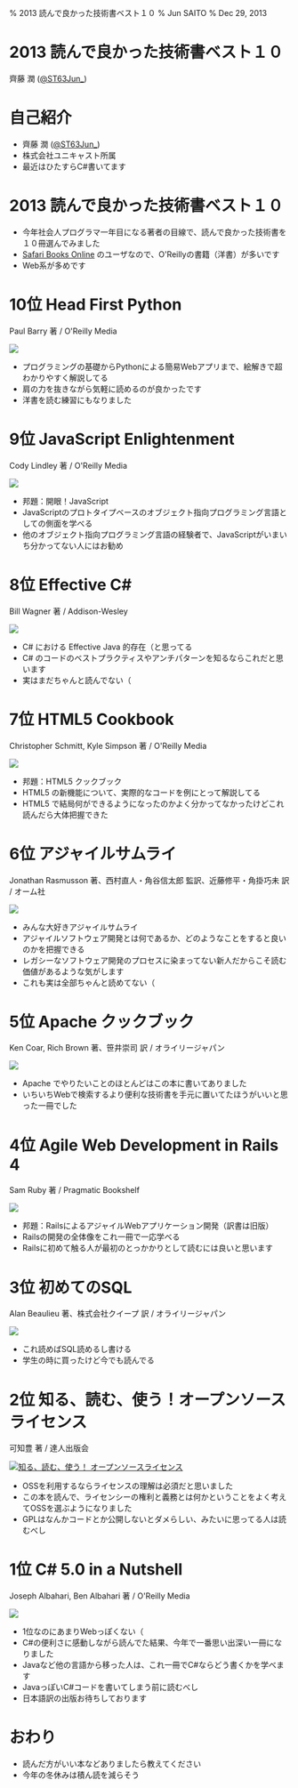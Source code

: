 % 2013 読んで良かった技術書ベスト１０
% Jun SAITO
% Dec 29, 2013

# 2013 読んで良かった技術書ベスト１０

齊藤 潤 ([@ST63Jun_](https://twitter.com/ST63Jun_))

# 自己紹介

* 齊藤 潤 ([@ST63Jun_](https://twitter.com/ST63Jun_))
* 株式会社ユニキャスト所属
* 最近はひたすらC#書いてます

# 2013 読んで良かった技術書ベスト１０

* 今年社会人プログラマ一年目になる著者の目線で、読んで良かった技術書を１０冊選んでみました
* [Safari Books Online](https://safaribooksonline.com/) のユーザなので、O'Reillyの書籍（洋書）が多いです
* Web系が多めです

# 10位 Head First Python

Paul Barry 著 / O'Reilly Media

<a href="http://www.amazon.co.jp/gp/product/1449358756/ref=as_li_ss_il?ie=UTF8&camp=247&creative=7399&creativeASIN=1449358756&linkCode=as2&tag=httpanalfreeo-22"><img border="0" src="http://ws-fe.amazon-adsystem.com/widgets/q?_encoding=UTF8&ASIN=1449358756&Format=_SL160_&ID=AsinImage&MarketPlace=JP&ServiceVersion=20070822&WS=1&tag=httpanalfreeo-22" ></a><img src="http://ir-jp.amazon-adsystem.com/e/ir?t=httpanalfreeo-22&l=as2&o=9&a=1449358756" width="1" height="1" border="0" alt="" style="border:none !important; margin:0px !important;" />


* プログラミングの基礎からPythonによる簡易Webアプリまで、絵解きで超わかりやすく解説してる
* 肩の力を抜きながら気軽に読めるのが良かったです
* 洋書を読む練習にもなりました

# 9位 JavaScript Enlightenment

Cody Lindley 著 / O'Reilly Media

<a href="http://www.amazon.co.jp/gp/product/B00ARPT74S/ref=as_li_ss_il?ie=UTF8&camp=247&creative=7399&creativeASIN=B00ARPT74S&linkCode=as2&tag=httpanalfreeo-22"><img border="0" src="http://ws-fe.amazon-adsystem.com/widgets/q?_encoding=UTF8&ASIN=B00ARPT74S&Format=_SL160_&ID=AsinImage&MarketPlace=JP&ServiceVersion=20070822&WS=1&tag=httpanalfreeo-22" ></a><img src="http://ir-jp.amazon-adsystem.com/e/ir?t=httpanalfreeo-22&l=as2&o=9&a=B00ARPT74S" width="1" height="1" border="0" alt="" style="border:none !important; margin:0px !important;" />

* 邦題：開眼！JavaScript
* JavaScriptのプロトタイプベースのオブジェクト指向プログラミング言語としての側面を学べる
* 他のオブジェクト指向プログラミング言語の経験者で、JavaScriptがいまいち分かってない人にはお勧め

# 8位 Effective C\#

Bill Wagner 著 / Addison-Wesley

<a href="http://www.amazon.co.jp/gp/product/B003BXRNZI/ref=as_li_ss_il?ie=UTF8&camp=247&creative=7399&creativeASIN=B003BXRNZI&linkCode=as2&tag=httpanalfreeo-22"><img border="0" src="http://ws-fe.amazon-adsystem.com/widgets/q?_encoding=UTF8&ASIN=B003BXRNZI&Format=_SL160_&ID=AsinImage&MarketPlace=JP&ServiceVersion=20070822&WS=1&tag=httpanalfreeo-22" ></a><img src="http://ir-jp.amazon-adsystem.com/e/ir?t=httpanalfreeo-22&l=as2&o=9&a=B003BXRNZI" width="1" height="1" border="0" alt="" style="border:none !important; margin:0px !important;" />

* C# における Effective Java 的存在（と思ってる
* C# のコードのベストプラクティスやアンチパターンを知るならこれだと思います
* 実はまだちゃんと読んでない（

# 7位 HTML5 Cookbook

Christopher Schmitt, Kyle Simpson 著 / O'Reilly Media

<a href="http://www.amazon.co.jp/gp/product/B0064NUGLK/ref=as_li_ss_il?ie=UTF8&camp=247&creative=7399&creativeASIN=B0064NUGLK&linkCode=as2&tag=httpanalfreeo-22"><img border="0" src="http://ws-fe.amazon-adsystem.com/widgets/q?_encoding=UTF8&ASIN=B0064NUGLK&Format=_SL160_&ID=AsinImage&MarketPlace=JP&ServiceVersion=20070822&WS=1&tag=httpanalfreeo-22" ></a><img src="http://ir-jp.amazon-adsystem.com/e/ir?t=httpanalfreeo-22&l=as2&o=9&a=B0064NUGLK" width="1" height="1" border="0" alt="" style="border:none !important; margin:0px !important;" />

* 邦題：HTML5 クックブック
* HTML5 の新機能について、実際的なコードを例にとって解説してる
* HTML5 で結局何ができるようになったのかよく分かってなかったけどこれ読んだら大体把握できた

# 6位 アジャイルサムライ

Jonathan Rasmusson 著、西村直人・角谷信太郎 監訳、近藤修平・角掛巧未 訳 / オーム社

<a href="http://www.amazon.co.jp/gp/product/4274068560/ref=as_li_ss_il?ie=UTF8&camp=247&creative=7399&creativeASIN=4274068560&linkCode=as2&tag=httpanalfreeo-22"><img border="0" src="http://ws-fe.amazon-adsystem.com/widgets/q?_encoding=UTF8&ASIN=4274068560&Format=_SL160_&ID=AsinImage&MarketPlace=JP&ServiceVersion=20070822&WS=1&tag=httpanalfreeo-22" ></a><img src="http://ir-jp.amazon-adsystem.com/e/ir?t=httpanalfreeo-22&l=as2&o=9&a=4274068560" width="1" height="1" border="0" alt="" style="border:none !important; margin:0px !important;" />

* みんな大好きアジャイルサムライ
* アジャイルソフトウェア開発とは何であるか、どのようなことをすると良いのかを把握できる
* レガシーなソフトウェア開発のプロセスに染まってない新人だからこそ読む価値があるような気がします
* これも実は全部ちゃんと読めてない（

# 5位 Apache クックブック

Ken Coar, Rich Brown 著、笹井崇司 訳 / オライリージャパン

<a href="http://www.amazon.co.jp/gp/product/4873113814/ref=as_li_ss_il?ie=UTF8&camp=247&creative=7399&creativeASIN=4873113814&linkCode=as2&tag=httpanalfreeo-22"><img border="0" src="http://ws-fe.amazon-adsystem.com/widgets/q?_encoding=UTF8&ASIN=4873113814&Format=_SL160_&ID=AsinImage&MarketPlace=JP&ServiceVersion=20070822&WS=1&tag=httpanalfreeo-22" ></a><img src="http://ir-jp.amazon-adsystem.com/e/ir?t=httpanalfreeo-22&l=as2&o=9&a=4873113814" width="1" height="1" border="0" alt="" style="border:none !important; margin:0px !important;" />

* Apache でやりたいことのほとんどはこの本に書いてありました
* いちいちWebで検索するより便利な技術書を手元に置いてたほうがいいと思った一冊でした

# 4位 Agile Web Development in Rails 4

Sam Ruby 著 / Pragmatic Bookshelf

<a href="http://www.amazon.co.jp/gp/product/1937785564/ref=as_li_ss_il?ie=UTF8&camp=247&creative=7399&creativeASIN=1937785564&linkCode=as2&tag=httpanalfreeo-22"><img border="0" src="http://ws-fe.amazon-adsystem.com/widgets/q?_encoding=UTF8&ASIN=1937785564&Format=_SL160_&ID=AsinImage&MarketPlace=JP&ServiceVersion=20070822&WS=1&tag=httpanalfreeo-22" ></a><img src="http://ir-jp.amazon-adsystem.com/e/ir?t=httpanalfreeo-22&l=as2&o=9&a=1937785564" width="1" height="1" border="0" alt="" style="border:none !important; margin:0px !important;" />

* 邦題：RailsによるアジャイルWebアプリケーション開発（訳書は旧版）
* Railsの開発の全体像をこれ一冊で一応学べる
* Railsに初めて触る人が最初のとっかかりとして読むには良いと思います

# 3位 初めてのSQL

Alan Beaulieu 著、株式会社クイープ 訳 / オライリージャパン

<a href="http://www.amazon.co.jp/gp/product/4873112818/ref=as_li_ss_il?ie=UTF8&camp=247&creative=7399&creativeASIN=4873112818&linkCode=as2&tag=httpanalfreeo-22"><img border="0" src="http://ws-fe.amazon-adsystem.com/widgets/q?_encoding=UTF8&ASIN=4873112818&Format=_SL160_&ID=AsinImage&MarketPlace=JP&ServiceVersion=20070822&WS=1&tag=httpanalfreeo-22" ></a><img src="http://ir-jp.amazon-adsystem.com/e/ir?t=httpanalfreeo-22&l=as2&o=9&a=4873112818" width="1" height="1" border="0" alt="" style="border:none !important; margin:0px !important;" />

* これ読めばSQL読めるし書ける
* 学生の時に買ったけど今でも読んでる

# 2位 知る、読む、使う！オープンソースライセンス

可知豊 著 / 達人出版会

<a href="http://tatsu-zine.com/books/osslicense"><img alt="知る、読む、使う！ オープンソースライセンス" src="http://tatsu-zine.com/images/books/14/cover_s.jpg" /></a>

* OSSを利用するならライセンスの理解は必須だと思いました
* この本を読んで、ライセンシーの権利と義務とは何かということをよく考えてOSSを選ぶようになりました
* GPLはなんかコードとか公開しないとダメらしい、みたいに思ってる人は読むべし

# 1位 C# 5.0 in a Nutshell

Joseph Albahari, Ben Albahari 著 / O'Reilly Media

<a href="http://www.amazon.co.jp/gp/product/B008E6I1K8/ref=as_li_ss_il?ie=UTF8&camp=247&creative=7399&creativeASIN=B008E6I1K8&linkCode=as2&tag=httpanalfreeo-22"><img border="0" src="http://ws-fe.amazon-adsystem.com/widgets/q?_encoding=UTF8&ASIN=B008E6I1K8&Format=_SL160_&ID=AsinImage&MarketPlace=JP&ServiceVersion=20070822&WS=1&tag=httpanalfreeo-22" ></a><img src="http://ir-jp.amazon-adsystem.com/e/ir?t=httpanalfreeo-22&l=as2&o=9&a=B008E6I1K8" width="1" height="1" border="0" alt="" style="border:none !important; margin:0px !important;" />


* 1位なのにあまりWebっぽくない（
* C#の便利さに感動しながら読んでた結果、今年で一番思い出深い一冊になりました
* Javaなど他の言語から移った人は、これ一冊でC#ならどう書くかを学べます
* JavaっぽいC#コードを書いてしまう前に読むべし
* 日本語訳の出版お待ちしております

# おわり

* 読んだ方がいい本などありましたら教えてください
* 今年の冬休みは積ん読を減らそう
